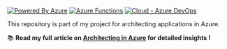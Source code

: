 [![Powered By Azure](https://img.shields.io/badge/Powered%20By-Azure-blue)](https://azure.microsoft.com/)
[![Azure Functions](https://raw.githubusercontent.com/Azure/azure-functions-cli/master/src/Azure.Functions.Cli/npm/assets/azure-functions-logo-color-raster.png)](https://www.Azurefunctions.io/)
[![Cloud - Azure DevOps](https://img.shields.io/badge/Cloud-AzureDevOps-informational?style=flat-square&logo=azure-devops&logoColor=white&color=007CF0)](https://azure.microsoft.com/en-us/services/devops/)

This repository is part of my project for architecting applications in Azure. 

📚 **Read my full article on [Architecting in Azure](https://selmouni.hashnode.dev/exploring-azure-architectures) for detailed insights !**
